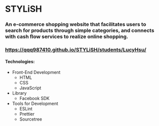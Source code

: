 # STYLiSH

### An e-commerce shopping website that facilitates users to search for products through simple categories, and connects with cash flow services to realize online shopping.

### https://qqq987410.github.io/STYLiSH/students/LucyHsu/

#### Technologies:

-  Front-End Development
   -  HTML
   -  CSS
   -  JavaScript
-  Library
   -  Facebook SDK
-  Tools for Development
   -  ESLint
   -  Prettier
   -  Sourcetree
